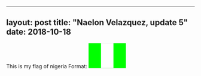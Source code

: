  ---
layout: post
title: "Naelon Velazquez, update 5"
date: 2018-10-18
---

This is my flag of nigeria
Format: ![my flag of nigeria.](images/FLAG.png)
